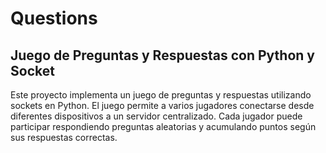 # Questions

## Juego de Preguntas y Respuestas con Python y Socket

Este proyecto implementa un juego de preguntas y respuestas utilizando sockets en Python. El juego permite a varios jugadores conectarse desde diferentes dispositivos a un servidor centralizado. Cada jugador puede participar respondiendo preguntas aleatorias y acumulando puntos según sus respuestas correctas.


